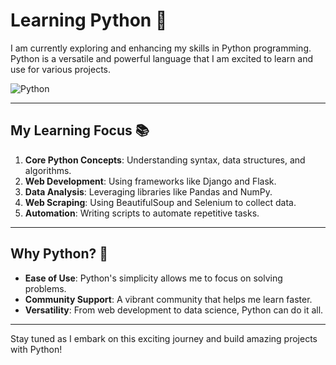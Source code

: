 # Learning Python 🐍

I am currently exploring and enhancing my skills in Python programming. Python is a versatile and powerful language that I am excited to learn and use for various projects.

![Python](https://img.shields.io/badge/Python-3776AB?style=for-the-badge&logo=python&logoColor=white)

---

## My Learning Focus 📚

1. **Core Python Concepts**: Understanding syntax, data structures, and algorithms.
2. **Web Development**: Using frameworks like Django and Flask.
3. **Data Analysis**: Leveraging libraries like Pandas and NumPy.
4. **Web Scraping**: Using BeautifulSoup and Selenium to collect data.
5. **Automation**: Writing scripts to automate repetitive tasks.

---

## Why Python? 🤔

- **Ease of Use**: Python's simplicity allows me to focus on solving problems.
- **Community Support**: A vibrant community that helps me learn faster.
- **Versatility**: From web development to data science, Python can do it all.

---

Stay tuned as I embark on this exciting journey and build amazing projects with Python!

